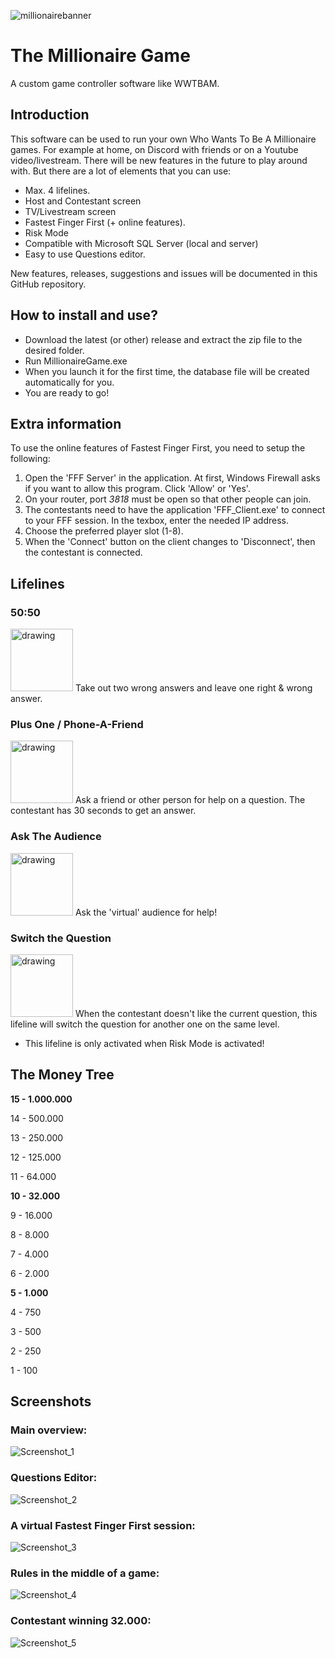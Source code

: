 ![millionairebanner](https://user-images.githubusercontent.com/43847273/134223706-0bd26069-d8a0-475b-a918-f151a401b819.png)

# The Millionaire Game
A custom game controller software like WWTBAM.

## Introduction
This software can be used to run your own Who Wants To Be A Millionaire games. For example at home, on Discord with friends or on a Youtube video/livestream.
There will be new features in the future to play around with. But there are a lot of elements that you can use:
- Max. 4 lifelines.
- Host and Contestant screen
- TV/Livestream screen
- Fastest Finger First (+ online features).
- Risk Mode
- Compatible with Microsoft SQL Server (local and server)
- Easy to use Questions editor.

New features, releases, suggestions and issues will be documented in this GitHub repository.

## How to install and use?
- Download the latest (or other) release and extract the zip file to the desired folder.
- Run MillionaireGame.exe
- When you launch it for the first time, the database file will be created automatically for you.
- You are ready to go!

## Extra information
To use the online features of Fastest Finger First, you need to setup the following:
1. Open the 'FFF Server' in the application. At first, Windows Firewall asks if you want to allow this program. Click 'Allow' or 'Yes'.
2. On your router, port *3818* must be open so that other people can join.
3. The contestants need to have the application 'FFF_Client.exe' to connect to your FFF session. In the texbox, enter the needed IP address.
4. Choose the preferred player slot (1-8).
5. When the 'Connect' button on the client changes to 'Disconnect', then the contestant is connected.

## Lifelines

### 50:50
<img src="https://user-images.githubusercontent.com/43847273/134224389-8e6c555d-d539-421f-b2fe-2af17bab13c5.png" alt="drawing" width="100"/>
Take out two wrong answers and leave one right & wrong answer.

### Plus One / Phone-A-Friend
<img src="https://user-images.githubusercontent.com/43847273/134224961-a43b1462-3f2b-4575-ac0d-6583f62b37bb.png" alt="drawing" width="100"/>
Ask a friend or other person for help on a question. The contestant has 30 seconds to get an answer.

### Ask The Audience
<img src="https://user-images.githubusercontent.com/43847273/134224974-d00f79a1-d538-47be-87fe-27ef6cc720e6.png" alt="drawing" width="100"/>
Ask the 'virtual' audience for help!

### Switch the Question
<img src="https://user-images.githubusercontent.com/43847273/134225023-037b27e8-6346-4354-aab7-8e49b6aec46c.png" alt="drawing" width="100"/>
When the contestant doesn't like the current question, this lifeline will switch the question for another one on the same level.

- This lifeline is only activated when Risk Mode is activated!

## The Money Tree

**15 - 1.000.000**

14 - 500.000

13 - 250.000

12 - 125.000

11 - 64.000

**10 - 32.000**

9 - 16.000

8 - 8.000

7 - 4.000

6 - 2.000

**5 - 1.000**

4 - 750

3 - 500

2 - 250

1 - 100

## Screenshots
### Main overview:
![Screenshot_1](https://user-images.githubusercontent.com/43847273/134223822-951c5603-050c-4ac0-b000-b3dbf171fa77.png)
### Questions Editor:
![Screenshot_2](https://user-images.githubusercontent.com/43847273/134223880-4fc9cb37-6084-4744-a260-1d227abfecdf.png)
### A virtual Fastest Finger First session:
![Screenshot_3](https://user-images.githubusercontent.com/43847273/134223890-5ec9aff8-88d1-4bbb-afa4-15bbcdd32c25.png)
### Rules in the middle of a game:
![Screenshot_4](https://user-images.githubusercontent.com/43847273/134223902-15be2d30-4a35-4ec6-932a-36aa8f8b51fe.png)
### Contestant winning 32.000:
![Screenshot_5](https://user-images.githubusercontent.com/43847273/134223910-30d1e2ab-83e9-456f-98f1-a01d477be1b2.png)

